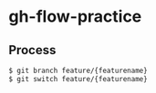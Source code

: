 # gh-flow-practice

## Process

```sh
$ git branch feature/{featurename}
$ git switch feature/{featurename}
```
